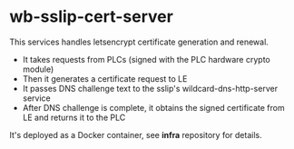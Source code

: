 # wb-sslip-cert-server

This services handles letsencrypt certificate generation and renewal.

* It takes requests from PLCs (signed with the PLC hardware crypto module)
* Then it generates a certificate request to LE
* It passes DNS challenge text to the sslip's wildcard-dns-http-server service
* After DNS challenge is complete, it obtains the signed certificate from LE and returns it to the PLC

It's deployed as a Docker container, see **infra** repository for details.